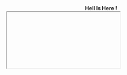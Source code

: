 <html>
  <body>
    <center> <b>Hell Is Here ! </b> </center>

    
<iframe test here </iframe>
  </body>
</html>














